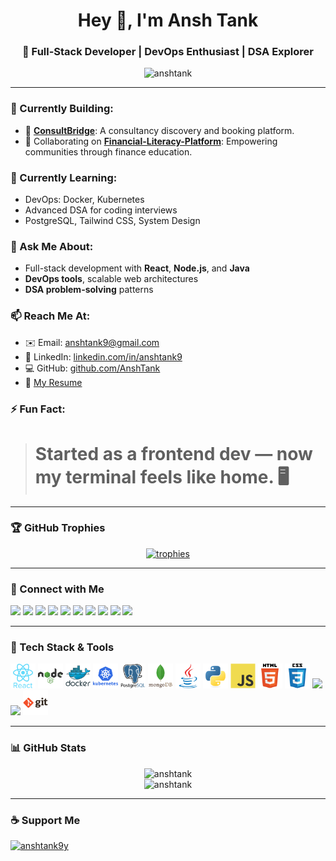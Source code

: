 <h1 align="center">Hey 👋, I'm Ansh Tank</h1>
<h3 align="center">🚀 Full-Stack Developer | DevOps Enthusiast | DSA Explorer</h3>
<p align="center">
  <img src="https://komarev.com/ghpvc/?username=anshtank&label=Profile%20views&color=0e75b6&style=flat" alt="anshtank" />
</p>

---

### 🚧 Currently Building:
- 🔭 [**ConsultBridge**](https://github.com/AnshTank/ConsultBridge): A consultancy discovery and booking platform.
- 👯 Collaborating on [**Financial-Literacy-Platform**](https://github.com/AnshTank/financial-literacy-platform): Empowering communities through finance education.

### 🌱 Currently Learning:
- DevOps: Docker, Kubernetes
- Advanced DSA for coding interviews
- PostgreSQL, Tailwind CSS, System Design

### 💬 Ask Me About:
- Full-stack development with **React**, **Node.js**, and **Java**
- **DevOps tools**, scalable web architectures
- **DSA problem-solving** patterns

### 📫 Reach Me At:
- ✉️ Email: [anshtank9@gmail.com](mailto:anshtank9@gmail.com)
- 💼 LinkedIn: [linkedin.com/in/anshtank9](https://linkedin.com/in/anshtank9)
- 💻 GitHub: [github.com/AnshTank](https://github.com/AnshTank)
- 📄 [My Resume](https://tinyurl.com/2ty797tx)

### ⚡ Fun Fact:
><h1> Started as a frontend dev — now my terminal feels like home. 🖥️</h1>

---

### 🏆 GitHub Trophies
<p align="center">
  <a href="https://github.com/ryo-ma/github-profile-trophy">
    <img src="https://github-profile-trophy.vercel.app/?username=anshtank&theme=gruvbox&margin-w=15&margin-h=15" alt="trophies" />
  </a>
</p>

---

### 🔗 Connect with Me
<p align="left">
  <a href="https://dev.to/ansh_tankat_f96713e94948"><img src="https://raw.githubusercontent.com/rahuldkjain/github-profile-readme-generator/master/src/images/icons/Social/devto.svg" height="30" /></a>
  <a href="https://linkedin.com/in/anshtank9"><img src="https://raw.githubusercontent.com/rahuldkjain/github-profile-readme-generator/master/src/images/icons/Social/linked-in-alt.svg" height="30" /></a>
  <a href="https://stackoverflow.com/users/22197903"><img src="https://raw.githubusercontent.com/rahuldkjain/github-profile-readme-generator/master/src/images/icons/Social/stack-overflow.svg" height="30" /></a>
  <a href="https://kaggle.com/anshtank"><img src="https://raw.githubusercontent.com/rahuldkjain/github-profile-readme-generator/master/src/images/icons/Social/kaggle.svg" height="30" /></a>
  <a href="https://instagram.com/mr._a_n_s_h_"><img src="https://raw.githubusercontent.com/rahuldkjain/github-profile-readme-generator/master/src/images/icons/Social/instagram.svg" height="30" /></a>
  <a href="https://medium.com/@anshtank9"><img src="https://raw.githubusercontent.com/rahuldkjain/github-profile-readme-generator/master/src/images/icons/Social/medium.svg" height="30" /></a>
  <a href="https://www.codechef.com/users/holy_sand_38"><img src="https://cdn.jsdelivr.net/npm/simple-icons@3.1.0/icons/codechef.svg" height="30" /></a>
  <a href="https://www.hackerrank.com/profile/anshtank9t"><img src="https://raw.githubusercontent.com/rahuldkjain/github-profile-readme-generator/master/src/images/icons/Social/hackerrank.svg" height="30" /></a>
  <a href="https://codeforces.com/profile/anshtank9"><img src="https://raw.githubusercontent.com/rahuldkjain/github-profile-readme-generator/master/src/images/icons/Social/codeforces.svg" height="30" /></a>
  <a href="https://leetcode.com/u/anshtank/"><img src="https://raw.githubusercontent.com/rahuldkjain/github-profile-readme-generator/master/src/images/icons/Social/leet-code.svg" height="30" /></a>
</p>

---

### 🧰 Tech Stack & Tools
<p align="left">
  <img src="https://raw.githubusercontent.com/devicons/devicon/master/icons/react/react-original-wordmark.svg" width="40"/>
  <img src="https://raw.githubusercontent.com/devicons/devicon/master/icons/nodejs/nodejs-original-wordmark.svg" width="40"/>
  <img src="https://raw.githubusercontent.com/devicons/devicon/master/icons/docker/docker-original-wordmark.svg" width="40"/>
  <img src="https://raw.githubusercontent.com/devicons/devicon/master/icons/kubernetes/kubernetes-plain-wordmark.svg" width="40"/>
  <img src="https://raw.githubusercontent.com/devicons/devicon/master/icons/postgresql/postgresql-original-wordmark.svg" width="40"/>
  <img src="https://raw.githubusercontent.com/devicons/devicon/master/icons/mongodb/mongodb-original-wordmark.svg" width="40"/>
  <img src="https://raw.githubusercontent.com/devicons/devicon/master/icons/java/java-original.svg" width="40"/>
  <img src="https://raw.githubusercontent.com/devicons/devicon/master/icons/python/python-original.svg" width="40"/>
  <img src="https://raw.githubusercontent.com/devicons/devicon/master/icons/javascript/javascript-original.svg" width="40"/>
  <img src="https://raw.githubusercontent.com/devicons/devicon/master/icons/html5/html5-original-wordmark.svg" width="40"/>
  <img src="https://raw.githubusercontent.com/devicons/devicon/master/icons/css3/css3-original-wordmark.svg" width="40"/>
  <img src="https://www.vectorlogo.zone/logos/tailwindcss/tailwindcss-icon.svg" width="40"/>
  <img src="https://www.vectorlogo.zone/logos/getpostman/getpostman-icon.svg" width="40"/>
  <img src="https://raw.githubusercontent.com/devicons/devicon/master/icons/git/git-original-wordmark.svg" width="40"/>
</p>

---

### 📊 GitHub Stats
<p align="center">
  <img src="https://github-readme-stats.vercel.app/api?username=anshtank&show_icons=true&locale=en" alt="anshtank" />
  <br/>
  <img src="https://github-readme-stats.vercel.app/api/top-langs?username=anshtank&show_icons=true&locale=en&layout=compact" alt="anshtank" />
</p>

---

### ☕ Support Me
<p>
  <a href="https://www.buymeacoffee.com/anshtank9y">
    <img src="https://cdn.buymeacoffee.com/buttons/v2/default-yellow.png" height="50" width="210" alt="anshtank9y" />
  </a>
</p>
